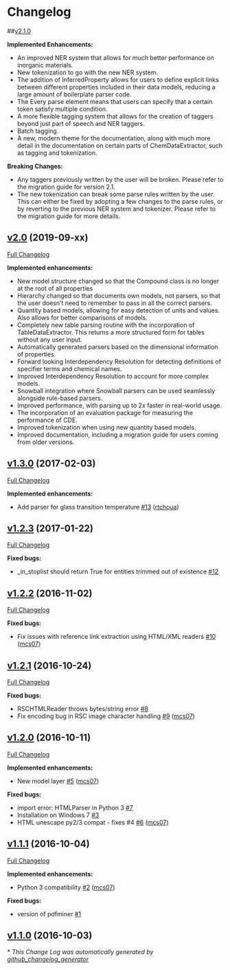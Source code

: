 # Changelog

##[v2.1.0](https://github.com/CambridgeMolecularEngineering/ChemDataExtractor/releases/tag/v2.1.0)

**Implemented Enhancements:**
- An improved NER system that allows for much better performance on inorganic materials.
- New tokenization to go with the new NER system.
- The addition of InferredProperty allows for users to define explicit links between different properties included in their data models, reducing a large amount of boilerplate parser code.
- The Every parse element means that users can specify that a certain token satisfy multiple condition.
- A more flexible tagging system that allows for the creation of taggers beyond just part of speech and NER taggers.
- Batch tagging.
- A new, modern theme for the documentation, along with much more detail in the documentation on certain parts of ChemDataExtractor, such as tagging and tokenization.

**Breaking Changes:**
- Any taggers previously written by the user will be broken. Please refer to the migration guide for version 2.1.
- The new tokenization can break some parse rules written by the user. This can either be fixed by adopting a few changes to the parse rules, or by reverting to the previous NER system and tokenizer. Please refer to the migration guide for more details.

## [v2.0](https://github.com/mcs07/ChemDataExtractor/releases/tag/v2.0) (2019-09-xx)
[Full Changelog](https://github.com/mcs07/ChemDataExtractor/compare/...)

**Implemented enhancements:**

 - New model structure changed so that the Compound class is no longer at the root of all properties
 - Hierarchy changed so that documents own models, not parsers, so that the user doesn’t need to remember to pass in all the correct parsers.
 - Quantity based models, allowing for easy detection of units and values. Also allows for better comparisons of models.
 - Completely new table parsing routine with the incorporation of TableDataExtractor. This returns a more structured form for tables without any user input.
 - Automatically generated parsers based on the dimensional information of properties.
 - Forward looking Interdependency Resolution for detecting definitions of specifier terms and chemical names.
 - Improved Interdependency Resolution to account for more complex models.
 - Snowball integration where Snowball parsers can be used seamlessly alongside rule-based parsers.
 - Improved performance, with parsing up to 2x faster in real-world usage.
 - The incorporation of an evaluation package for measuring the performance of CDE.
 - Improved tokenization when using new quantity based models.
 - Improved documentation, including a migration guide for users coming from older versions.

## [v1.3.0](https://github.com/mcs07/ChemDataExtractor/releases/tag/v1.3.0) (2017-02-03)
[Full Changelog](https://github.com/mcs07/ChemDataExtractor/compare/v1.2.3...v1.3.0)

**Implemented enhancements:**

- Add parser for glass transition temperature [\#13](https://github.com/mcs07/ChemDataExtractor/pull/13) ([rtchoua](https://github.com/rtchoua))

## [v1.2.3](https://github.com/mcs07/ChemDataExtractor/releases/tag/v1.2.3) (2017-01-22)
[Full Changelog](https://github.com/mcs07/ChemDataExtractor/compare/v1.2.2...v1.2.3)

**Fixed bugs:**

- \_in\_stoplist should return True for entities trimmed out of existence [\#12](https://github.com/mcs07/ChemDataExtractor/issues/12)

## [v1.2.2](https://github.com/mcs07/ChemDataExtractor/releases/tag/v1.2.2) (2016-11-02)
[Full Changelog](https://github.com/mcs07/ChemDataExtractor/compare/v1.2.1...v1.2.2)

**Fixed bugs:**

- Fix issues with reference link extraction using HTML/XML readers [\#10](https://github.com/mcs07/ChemDataExtractor/pull/10) ([mcs07](https://github.com/mcs07))

## [v1.2.1](https://github.com/mcs07/ChemDataExtractor/releases/tag/v1.2.1) (2016-10-24)
[Full Changelog](https://github.com/mcs07/ChemDataExtractor/compare/v1.2.0...v1.2.1)

**Fixed bugs:**

- RSCHTMLReader throws bytes/string error [\#8](https://github.com/mcs07/ChemDataExtractor/issues/8)
- Fix encoding bug in RSC image character handling [\#9](https://github.com/mcs07/ChemDataExtractor/pull/9) ([mcs07](https://github.com/mcs07))

## [v1.2.0](https://github.com/mcs07/ChemDataExtractor/releases/tag/v1.2.0) (2016-10-11)
[Full Changelog](https://github.com/mcs07/ChemDataExtractor/compare/v1.1.1...v1.2.0)

**Implemented enhancements:**

- New model layer [\#5](https://github.com/mcs07/ChemDataExtractor/pull/5) ([mcs07](https://github.com/mcs07))

**Fixed bugs:**

- import error: HTMLParser in Python 3 [\#7](https://github.com/mcs07/ChemDataExtractor/issues/7)
- Installation on Windows 7 [\#3](https://github.com/mcs07/ChemDataExtractor/issues/3)
- HTML unescape py2/3 compat - fixes \#4 [\#6](https://github.com/mcs07/ChemDataExtractor/pull/6) ([mcs07](https://github.com/mcs07))

## [v1.1.1](https://github.com/mcs07/ChemDataExtractor/releases/tag/v1.1.1) (2016-10-04)
[Full Changelog](https://github.com/mcs07/ChemDataExtractor/compare/v1.1.0...v1.1.1)

**Implemented enhancements:**

- Python 3 compatibility [\#2](https://github.com/mcs07/ChemDataExtractor/pull/2) ([mcs07](https://github.com/mcs07))

**Fixed bugs:**

- version of pdfminer [\#1](https://github.com/mcs07/ChemDataExtractor/issues/1)

## [v1.1.0](https://github.com/mcs07/ChemDataExtractor/releases/tag/v1.1.0) (2016-10-03)


\* *This Change Log was automatically generated by [github_changelog_generator](https://github.com/skywinder/Github-Changelog-Generator)*
